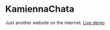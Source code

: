# KamiennaChata
Just another website on the internet.
[Live demo](https://introoz37.github.io/kamiennachata)

